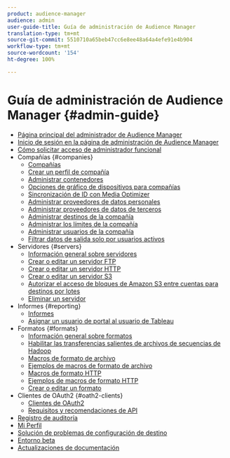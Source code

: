 ```yaml
---
product: audience-manager
audience: admin
user-guide-title: Guía de administración de Audience Manager
translation-type: tm+mt
source-git-commit: 5510710a65beb47cc6e8ee48a64a4efe91e4b904
workflow-type: tm+mt
source-wordcount: '154'
ht-degree: 100%

---
```



# Guía de administración de Audience Manager {#admin-guide}

+ [Página principal del administrador de Audience Manager](admin-home.md)
+ [Inicio de sesión en la página de administración de Audience Manager](admin-login.md)
+ [Cómo solicitar acceso de administrador funcional](admin-access.md)
+ Compañías {#companies}
   + [Compañías](companies/admin-companies-overview.md)
   + [Crear un perfil de compañía](companies/admin-manage-company-profiles.md)
   + [Administrar contenedores](companies/admin-manage-containers.md)
   + [Opciones de gráfico de dispositivos para compañías](companies/admin-device-graph-options.md)
   + [Sincronización de ID con Media Optimizer](companies/admin-amo-sync.md)
   + [Administrar proveedores de datos personales](companies/admin-first-party-providers.md)
   + [Administrar proveedores de datos de terceros](companies/admin-third-party-providers.md)
   + [Administrar destinos de la compañía](companies/admin-manage-company-destinations.md)
   + [Administrar los límites de la compañía](companies/admin-company-limits.md)
   + [Administrar usuarios de la compañía](companies/admin-manage-company-users.md)
   + [Filtrar datos de salida solo por usuarios activos](companies/outbound-active-user-filter.md)
+ Servidores {#servers}
   + [Información general sobre servidores](admin-servers/admin-servers.md)
   + [Crear o editar un servidor FTP](admin-servers/create-ftp-server.md)
   + [Crear o editar un servidor HTTP](admin-servers/create-http-server.md)
   + [Crear o editar un servidor S3](admin-servers/create-s3-server.md)
   + [Autorizar el acceso de bloques de Amazon S3 entre cuentas para destinos por lotes](admin-servers/admin-authorize-s3-cross-bucket.md)
   + [Eliminar un servidor](admin-servers/admin-delete-server.md)
+ Informes {#reporting}
   + [Informes](admin-reporting/admin-reporting-overview.md)
   + [Asignar un usuario de portal al usuario de Tableau](admin-reporting/admin-assign-tableau-user.md)
+ Formatos {#formats}
   + [Información general sobre formatos](formats/formats.md)
   + [ Habilitar las transferencias salientes de archivos de secuencias de Hadoop](formats/enable-outbound-seq.md)
   + [Macros de formato de archivo](formats/file-formats.md)
   + [Ejemplos de macros de formato de archivo](formats/file-format-examples.md)
   + [Macros de formato HTTP](formats/web-formats.md)
   + [Ejemplos de macros de formato HTTP](formats/web-format-examples.md)
   + [Crear o editar un formato](formats/admin-create-format.md)
+ Clientes de OAuth2 {#oath2-clients}
   + [Clientes de OAuth2](admin-oauth2/admin-oauth2-create-edit.md)
   + [Requisitos y recomendaciones de API](admin-oauth2/aam-admin-api-requirements.md)
+ [Registro de auditoría](admin-audit-logging.md)
+ [Mi Perfil](admin-my-profile.md)
+ [Solución de problemas de configuración de destino](admin-destination-troubleshooting.md)
+ [Entorno beta](admin-beta-environment.md)
+ [Actualizaciones de documentación](admin-doc-updates.md)
